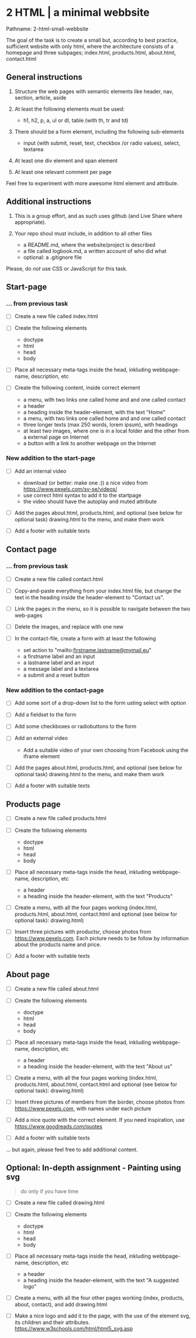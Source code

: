 # 2 HTML | a minimal webbsite

Pathname: 2-html-small-webbsite

The goal of the task is to create a small but, according to best practice, sufficient website with only html, where the architecture consists of a homepage and three subpages; index.html, products.html, about.html, contact.html

## General instructions
1. Structure the web pages with semantic elements like header, nav, section, article, aside

2. At least the following elements must be used:
    - h1, h2, p, a, ul or dl, table (with th, tr and td)

3. There should be a form element, including the following sub-elements
    - input (with submit, reset, text, checkbox /or radio values), select, textarea

4. At least one div element and span element

5. At least one relevant comment per page

Feel free to experiment with more awesome html element and attribute.

## Additional instructions

1. This is a group effort, and as such uses github (and Live Share where appropriate).

3. Your repo shoul must include, in addition to all other files
    - a README.md, where the website/project is described
    - a file called logbook.md, a written account of who did what
    - optional: a .gitignore file

Please, do *not* use CSS or JavaScript for this task.

## Start-page

### ... from previous task

- [ ] Create a new file called index.html

- [ ] Create the following elements
  - doctype
  - html
  - head
  - body

- [ ] Place all necessary meta-tags inside the head, inkluding webbpage-name, description, etc

- [ ] Create the following content, inside correct element
  - a menu, with two links one called home and and one called contact
  - a header
  - a heading inside the header-element, with the text "Home"
  - a menu, with two links one called home and and one called contact
  - three longer texts (max 250 words, lorem ipsum), with headings
  - at least two images, where one is in a local folder and the other from a external page on Internet
  - a button with a link to another webpage on the Internet

### New addition to the start-page

- [ ] Add an internal video
  - download (or better: make one :)) a nice video from <https://www.pexels.com/sv-se/videos/>
  - use correct html syntax to add it to the startpage
  - the video should have the autoplay and muted attribute

- [ ] Add the pages about.html, products.html, and optional (see below for optional task) drawing.html to the menu, and make them work

- [ ] Add a footer with suitable texts

## Contact page

### ... from previous task

- [ ] Create a new file called contact.html

- [ ] Copy-and-paste everything from your index.html file, but change the text in the heading inside the header-element to "Contact us".

- [ ] Link the pages in the menu, so it is possible to navigate between the two web-pages

- [ ] Delete the images, and replace with one new

- [ ] In the contact-file, create a form with at least the following
  - set action to "mailto:firstname.lastname@mymail.eu"
  - a firstname label and an input
  - a lastname label and an input
  - a message label and a textarea
  - a submit and a reset button

### New addition to the contact-page

- [ ] Add some sort of a drop-down list to the form usting select with option

- [ ] Add a fieldset to the form

- [ ] Add some checkboxes or radiobuttons to the form

- [ ] Add an external video
  - Add a suitable video of your own choosing from Facebook using the iframe element

- [ ] Add the pages about.html, products.html, and optional (see below for optional task) drawing.html to the menu, and make them work

- [ ] Add a footer with suitable texts

## Products page

- [ ] Create a new file called products.html

- [ ] Create the following elements
  - doctype
  - html
  - head
  - body

- [ ] Place all necessary meta-tags inside the head, inkluding webbpage-name, description, etc
  - a header
  - a heading inside the header-element, with the text "Products"

- [ ] Create a menu, with all the four pages working (index.html, products.html, about.html, contact.html and optional (see below for optional task): drawing.html)

- [ ] Insert three pictures with productsr, choose photos from <https://www.pexels.com>. Each picture needs to be follow by information about the products name and price.

- [ ] Add a footer with suitable texts

## About page

- [ ] Create a new file called about.html

- [ ] Create the following elements
    - doctype
    - html
    - head
    - body

- [ ] Place all necessary meta-tags inside the head, inkluding webbpage-name, description, etc
    - a header
    - a heading inside the header-element, with the text "About us"

- [ ] Create a menu, with all the four pages working (index.html, products.html, about.html, contact.html and optional (see below for optional task): drawing.html)

- [ ] Insert three pictures of members from the border, choose photos from <https://www.pexels.com>, with names under each picture

- [ ] Add a nice quote with the correct element. If you need inspiration, use <https://www.goodreads.com/quotes>

- [ ] Add a footer with suitable texts

... but again, please feel free to add additional content.

## Optional: In-depth assignment - Painting using svg

> do only if you have time

- [ ] Create a new file called drawing.html

- [ ] Create the following elements
  - doctype
  - html
  - head
  - body

- [ ] Place all necessary meta-tags inside the head, inkluding webbpage-name, description, etc
  - a header
  - a heading inside the header-element, with the text "A suggested logo"

- [ ] Create a menu, with all the four other pages working (index, products, about, contact), and add drawing.html

- [ ] Make a nice logo and add it to the page, with the use of the element svg, its children and their attributes. <https://www.w3schools.com/html/html5_svg.asp>
